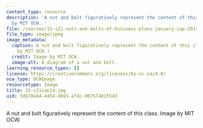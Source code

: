```yaml
---
content_type: resource
description: 'A nut and bolt figuratively represent the content of this class. Image
  by MIT OCW. '
file: /courses/15-s21-nuts-and-bolts-of-business-plans-january-iap-2014/5d678a4444544691af4c007574815543_15-s21iap14.jpg
file_type: image/jpeg
image_metadata:
  caption: A nut and bolt figuratively represent the content of this class. (Image
    by MIT OCW.)
  credit: Image by MIT OCW.
  image-alt: A diagram of a nut and bolt.
learning_resource_types: []
license: https://creativecommons.org/licenses/by-nc-sa/4.0/
ocw_type: OCWImage
resourcetype: Image
title: 15-s21iap14.jpg
uid: 5d678a44-4454-4691-af4c-007574815543
---
```

A nut and bolt figuratively represent the content of this class. Image by MIT OCW. 
